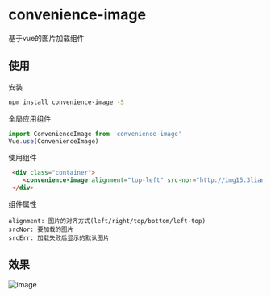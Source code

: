 # convenience-image

基于vue的图片加载组件

## 使用

安装
``` bash
npm install convenience-image -S
```

全局应用组件
``` javascript
import ConvenienceImage from 'convenience-image'
Vue.use(ConvenienceImage)
```

使用组件
``` html
 <div class="container">
    <convenience-image alignment="top-left" src-nor="http://img15.3lian.com/2015/f1/173/d/40.jpg" :src-err="defaultImg"/>
 </div>
```

组件属性
```
alignment: 图片的对齐方式(left/right/top/bottom/left-top)
srcNor: 要加载的图片
srcErr: 加载失败后显示的默认图片
```

## 效果
![image](https://github.com/kuangch/convenience-image/blob/master/screen.jpg)